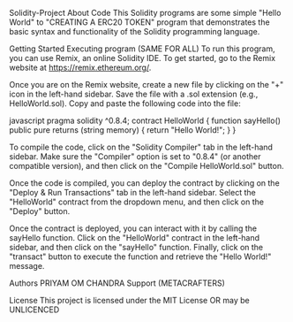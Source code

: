 Solidity-Project
About Code
This Solidity programs are some simple "Hello World" to "CREATING A ERC20 TOKEN" program that demonstrates the basic syntax and functionality of the Solidity programming language.

Getting Started
Executing program (SAME FOR ALL)
To run this program, you can use Remix, an online Solidity IDE. To get started, go to the Remix website at https://remix.ethereum.org/.

Once you are on the Remix website, create a new file by clicking on the "+" icon in the left-hand sidebar. Save the file with a .sol extension (e.g., HelloWorld.sol). Copy and paste the following code into the file:

javascript pragma solidity ^0.8.4; contract HelloWorld { function sayHello() public pure returns (string memory) { return "Hello World!"; } }

To compile the code, click on the "Solidity Compiler" tab in the left-hand sidebar. Make sure the "Compiler" option is set to "0.8.4" (or another compatible version), and then click on the "Compile HelloWorld.sol" button.

Once the code is compiled, you can deploy the contract by clicking on the "Deploy & Run Transactions" tab in the left-hand sidebar. Select the "HelloWorld" contract from the dropdown menu, and then click on the "Deploy" button.

Once the contract is deployed, you can interact with it by calling the sayHello function. Click on the "HelloWorld" contract in the left-hand sidebar, and then click on the "sayHello" function. Finally, click on the "transact" button to execute the function and retrieve the "Hello World!" message.

Authors
PRIYAM OM CHANDRA Support (METACRAFTERS)

License
This project is licensed under the MIT License OR may be UNLICENCED
